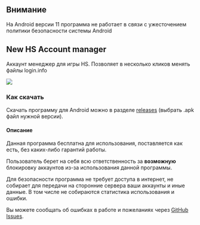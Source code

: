 ## Внимание
На Android версии 11 программа не работает в связи с ужесточением политики безопасности системы Android


## New HS Account manager

Аккаунт менеджер для игры HS. Позволяет в несколько кликов менять файлы login.info

[![](https://yt-embed.herokuapp.com/embed?v=aeMvdRtb6OQ)](https://www.youtube.com/watch?v=aeMvdRtb6OQ)

### Как скачать

Скачать программу для Android можно в разделе [releases](https://github.com/Raerten/HSAccs/releases) (выбрать .apk файл нужной версии).

#### Описание

Данная программа бесплатна для использования, поставляется как есть, без каких-либо гарантий работы.

Пользователь берет на себя всю ответственность за **возможную** блокировку аккаунтов из-за использования данной программы.

Для безопасности программа не требует доступа в интернет, не собирает для передачи на сторонние сервера ваши аккаунты и иные данные.
В том числе не собираются статистика использования и ошибки.

Вы можете сообщать об ошибках в работе и пожеланиях через [GitHub Issues](https://github.com/Raerten/HSAccs/issues).  
